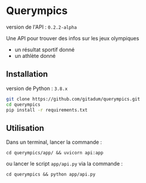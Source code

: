 # Querympics

version de l'API : `0.2.2-alpha` 

Une API pour trouver des infos sur les jeux olympiques
* un résultat sportif donné
* un athlète donné

## Installation

version de Python : `3.8.x`

```bash
git clone https://github.com/gitadum/querympics.git
cd querympics
pip install -r requirements.txt
```

## Utilisation

Dans un terminal, lancer la commande :
```
cd querympics/app/ && uvicorn api:app
```
ou lancer le script `app/api.py` via la commande :
```
cd querympics && python app/api.py
```
